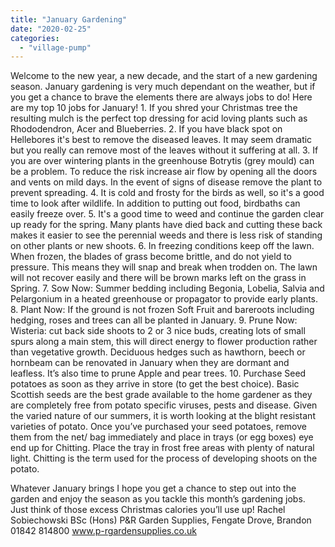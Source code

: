 ```yaml
---
title: "January Gardening"
date: "2020-02-25"
categories: 
  - "village-pump"
---
```


Welcome to the new year, a new decade, and the start of a new gardening season. January gardening is very much dependant on the weather, but if you get a chance to brave the elements there are always jobs to do! Here are my top 10 jobs for January! 1. If you shred your Christmas tree the resulting mulch is the perfect top dressing for acid loving plants such as Rhododendron, Acer and Blueberries. 2. If you have black spot on Hellebores it's best to remove the diseased leaves. It may seem dramatic but you really can remove most of the leaves without it suffering at all. 3. If you are over wintering plants in the greenhouse Botrytis (grey mould) can be a problem. To reduce the risk increase air flow by opening all the doors and vents on mild days. In the event of signs of disease remove the plant to prevent spreading. 4. It is cold and frosty for the birds as well, so it's a good time to look after wildlife. In addition to putting out food, birdbaths can easily freeze over. 5. It's a good time to weed and continue the garden clear up ready for the spring. Many plants have died back and cutting these back makes it easier to see the perennial weeds and there is less risk of standing on other plants or new shoots. 6. In freezing conditions keep off the lawn. When frozen, the blades of grass become brittle, and do not yield to pressure. This means they will snap and break when trodden on. The lawn will not recover easily and there will be brown marks left on the grass in Spring. 7. Sow Now: Summer bedding including Begonia, Lobelia, Salvia and Pelargonium in a heated greenhouse or propagator to provide early plants. 8. Plant Now: If the ground is not frozen Soft Fruit and bareroots including hedging, roses and trees can all be planted in January. 9. Prune Now: Wisteria: cut back side shoots to 2 or 3 nice buds, creating lots of small spurs along a main stem, this will direct energy to flower production rather than vegetative growth. Deciduous hedges such as hawthorn, beech or hornbeam can be renovated in January when they are dormant and leafless. It’s also time to prune Apple and pear trees. 10. Purchase Seed potatoes as soon as they arrive in store (to get the best choice). Basic Scottish seeds are the best grade available to the home gardener as they are completely free from potato specific viruses, pests and disease. Given the varied nature of our summers, it is worth looking at the blight resistant varieties of potato. Once you’ve purchased your seed potatoes, remove them from the net/ bag immediately and place in trays (or egg boxes) eye end up for Chitting. Place the tray in frost free areas with plenty of natural light. Chitting is the term used for the process of developing shoots on the potato.

Whatever January brings I hope you get a chance to step out into the garden and enjoy the season as you tackle this month’s gardening jobs. Just think of those excess Christmas calories you’ll use up! Rachel Sobiechowski BSc (Hons) P&R Garden Supplies, Fengate Drove, Brandon 01842 814800 www.p-rgardensupplies.co.uk
